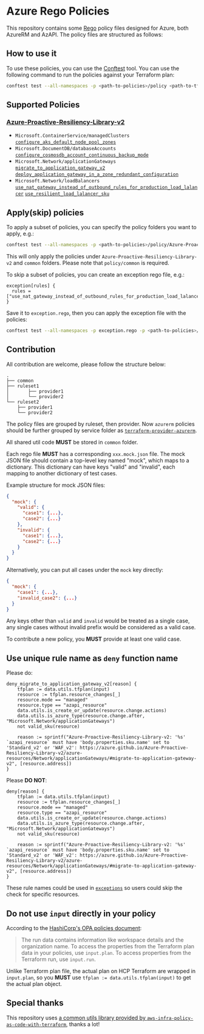 # Azure Rego Policies

This repository contains some [Rego](https://www.openpolicyagent.org/) policy files designed for Azure, both AzureRM and AzAPI. The policy files are structured as follows:

## How to use it

To use these policies, you can use the [Conftest](https://www.conftest.dev/) tool. You can use the following command to run the policies against your Terraform plan:

```bash
conftest test --all-namespaces -p <path-to-policies>/policy <path-to-tfplan>
```

## Supported Policies

### [Azure-Proactive-Resiliency-Library-v2](https://azure.github.io/Azure-Proactive-Resiliency-Library-v2/)

* `Microsoft.ContainerService/managedClusters`
[`configure_aks_default_node_pool_zones`](https://azure.github.io/Azure-Proactive-Resiliency-Library-v2/azure-resources/ContainerService/managedClusters/#deploy-aks-cluster-across-availability-zones)
* `Microsoft.DocumentDB/databaseAccounts`
[`configure_cosmosdb_account_continuous_backup_mode`](https://azure.github.io/Azure-Proactive-Resiliency-Library-v2/azure-resources/DocumentDB/databaseAccounts/#configure-continuous-backup-mode)
* `Microsoft.Network/applicationGateways`
[`migrate_to_application_gateway_v2`](https://azure.github.io/Azure-Proactive-Resiliency-Library-v2/azure-resources/Network/applicationGateways/#migrate-to-application-gateway-v2)
[`deploy_application_gateway_in_a_zone_redundant_configuration`](https://azure.github.io/Azure-Proactive-Resiliency-Library-v2/azure-resources/Network/applicationGateways/#deploy-application-gateway-in-a-zone-redundant-configuration)
* `Microsoft.Network/loadBalancers`
[`use_nat_gateway_instead_of_outbound_rules_for_production_load_lalancer`](https://azure.github.io/Azure-Proactive-Resiliency-Library-v2/azure-resources/Network/loadBalancers/#use-nat-gateway-instead-of-outbound-rules-for-production-workloads)
[`use_resilient_load_lalancer_sku`](https://azure.github.io/Azure-Proactive-Resiliency-Library-v2/azure-resources/Network/loadBalancers/#use-standard-load-balancer-sku)

## Apply(skip) policies

To apply a subset of policies, you can specify the policy folders you want to apply, e.g.:

```Bash
conftest test --all-namespaces -p <path-to-policies>/policy/Azure-Proactive-Resiliency-Library-v2 -p <path-to-policies>/policy/common <path-to-tfplan>
```

This will only apply the policies under `Azure-Proactive-Resiliency-Library-v2` and `common` folders. Please note that `policy/common` is required.

To skip a subset of policies, you can create an exception rego file, e.g.:

```rego
exception[rules] {
  rules = ["use_nat_gateway_instead_of_outbound_rules_for_production_load_lalancer"]
}
```

Save it to `exception.rego`, then you can apply the exception file with the policies:

```Bash
conftest test --all-namespaces -p exception.rego -p <path-to-policies>/policy <path-to-tfplan>
```

## Contribution

All contribution are welcome, please follow the structure below:

```text
.
├── common
├── ruleset1
│       ├── provider1
│       └── provider2
└── ruleset2
    ├── provider1
    └── provider2
```

The policy files are grouped by ruleset, then provider. Now `azurerm` policies should be further grouped by service folder as [`terraform-provider-azurerm`](https://github.com/hashicorp/terraform-provider-azurerm/tree/main/internal/services).

All shared util code **MUST** be stored in `common` folder.

Each rego file **MUST** has a corresponding `xxx.mock.json` file. The mock JSON file should contain a top-level key named "mock", which maps to a dictionary. This dictionary can have keys "valid" and "invalid", each mapping to another dictionary of test cases.

Example structure for mock JSON files:

```json
{
  "mock": {
    "valid": {
      "case1": {...},
      "case2": {...}
    },
    "invalid": {
      "case1": {...},
      "case2": {...}
    }
  }
}
```

Alternatively, you can put all cases under the `mock` key directly:

```json
{
  "mock": {
    "case1": {...},
    "invalid_case2": {...}
  }
}
```

Any keys other than `valid` and `invalid` would be treated as a single case, any single cases without invalid prefix would be considered as a valid case.

To contribute a new policy, you **MUST** provide at least one valid case.

## Use unique rule name as `deny` function name

Please do:

```rego
deny_migrate_to_application_gateway_v2[reason] {
    tfplan := data.utils.tfplan(input)
    resource := tfplan.resource_changes[_]
    resource.mode == "managed"
    resource.type == "azapi_resource"
    data.utils.is_create_or_update(resource.change.actions)
    data.utils.is_azure_type(resource.change.after, "Microsoft.Network/applicationGateways")
    not valid_sku(resource)

    reason := sprintf("Azure-Proactive-Resiliency-Library-v2: '%s' `azapi_resource` must have 'body.properties.sku.name' set to 'Standard_v2' or 'WAF_v2': https://azure.github.io/Azure-Proactive-Resiliency-Library-v2/azure-resources/Network/applicationGateways/#migrate-to-application-gateway-v2", [resource.address])
}
```

Please **DO NOT**:

```rego
deny[reason] {
    tfplan := data.utils.tfplan(input)
    resource := tfplan.resource_changes[_]
    resource.mode == "managed"
    resource.type == "azapi_resource"
    data.utils.is_create_or_update(resource.change.actions)
    data.utils.is_azure_type(resource.change.after, "Microsoft.Network/applicationGateways")
    not valid_sku(resource)

    reason := sprintf("Azure-Proactive-Resiliency-Library-v2: '%s' `azapi_resource` must have 'body.properties.sku.name' set to 'Standard_v2' or 'WAF_v2': https://azure.github.io/Azure-Proactive-Resiliency-Library-v2/azure-resources/Network/applicationGateways/#migrate-to-application-gateway-v2", [resource.address])
}
```

These rule names could be used in [`exceptions`](https://www.conftest.dev/exceptions/) so users could skip the check for specific resources.

## Do not use `input` directly in your policy

According to the [HashiCorp's OPA policies document](https://github.com/aws-samples/aws-infra-policy-as-code-with-terraform):

>The run data contains information like workspace details and the organization name. To access the properties from the Terraform plan data in your policies, use `input.plan`. To access properties from the Terraform run, use `input.run`.

Unlike Terraform plan file, the actual plan on HCP Terraform are wrapped in `input.plan`, so you **MUST** use `tfplan := data.utils.tfplan(input)` to get the actual plan object.

## Special thanks

This repository uses [a common utils library provided by `aws-infra-policy-as-code-with-terraform`](https://github.com/aws-samples/aws-infra-policy-as-code-with-terraform), thanks a lot!